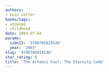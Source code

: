 ```yaml
---
authors:
- Eoin Colfer
books/tags:
- unowned
- childhood
date: 2004-07-04
params:
  isbn13: '9780786819140'
  year: '2003'
slug: '9780786819140'
star_rating: 0
title: 'The Artemis Fowl: The Eternity Code'
---
```


<!--more-->